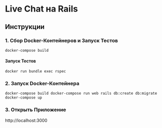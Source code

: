 # Live Chat на Rails
## Инструкции
### 1. Сбор Docker-Контейнеров и Запуск Тестов
`docker-compose build`

#### Запуск Тестов
`docker run bundle exec rspec`

### 2. Запуск Docker-Контейнера
`docker-compose build
docker-compose run web rails db:create db:migrate
docker-compose up`

### 3. Открыть Приложение
 http://localhost:3000
